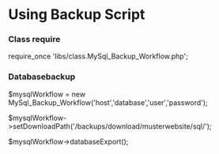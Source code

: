 # Using Backup Script 

### Class require

require_once 'libs/class.MySql_Backup_Workflow.php';

### Databasebackup

$mysqlWorkflow = new MySql_Backup_Workflow('host','database','user','password');

$mysqlWorkflow->setDownloadPath('/backups/download/musterwebsite/sql/');

$mysqlWorkflow->databaseExport();
